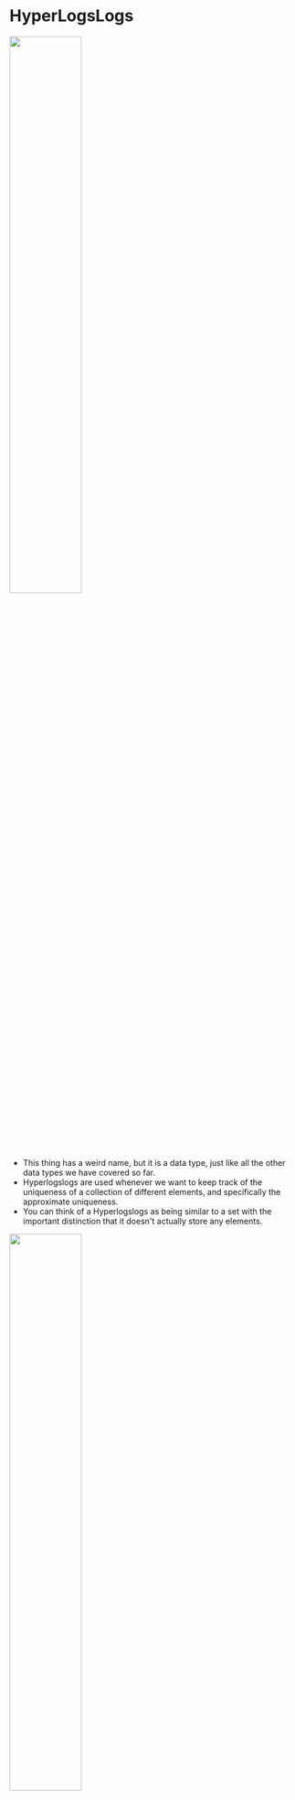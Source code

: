 # HyperLogsLogs

[<img src="./pictures/hyperlogslogs.png" width="50%"/>](./pictures/hyperlogslogs.png)

- This thing has a weird name, but it is a data type, just like all the other data types we have covered so far.
- Hyperlogslogs are used whenever we want to keep track of the uniqueness of a collection of different elements, and specifically the approximate uniqueness.
- You can think of a Hyperlogslogs as being similar to a set with the important distinction that it doesn't actually store any elements.

[<img src="./pictures/pfadd_1.png" width="50%"/>](./pictures/pfadd_1.png)

[<img src="./pictures/pfadd_2.png" width="50%"/>](./pictures/pfadd_2.png)

- `PFADD` with some string or a number that's going to take that string or a number and we can imagine that it's going to add it into this Hyperlogslogs structure over here. Once we add the string in, it doesn't truly get stored inside the Hyperlogslogs. This thing has a very complex algorithm inside of it that looks at this string, does some parsing on it, does some very complex math, and kind of remembers that string, but it doesn't actually store per say.

[<img src="./pictures/pfcount.png" width="50%"/>](./pictures/pfcount.png)

- `PFCOUNT` allows us to look at a Hyperlogslogs and get an approximate count of the number of unique elements that have been added.

`PFADD vegetables celery`
`PFADD vegetables celery`

- So when I run this command, I'm going to get back responsive 1. If I run this command a second time, I'm going to get back 0. So again, first time we add in a string, we get back a 1. Otherwise, if this thing has already been added, we get a 0.

`PFADD vegetables potato`
`PFADD vegetables potato`

- Same as above.

`PFCOUNT vegetables`

[<img src="./pictures/views_problem.png" width="50%"/>](./pictures/views_problem.png)

[<img src="./pictures/solution_1.png" width="50%"/>](./pictures/solution_1.png)

[<img src="./pictures/solution_1_problem.png" width="50%"/>](./pictures/solution_1_problem.png)

- You can imagine that if we have many different items or we have items with many more views than 1 million , well, this is going to start to get really expensive really quickly for such a simple little feature.

[<img src="./pictures/solution_2.png" width="50%"/>](./pictures/solution_2.png)

- So functionally as just about identical to the set implementation. But here's the difference, because the Hyperlogslogs does not actually truly store the individual records. So it doesn't actually store these usernames or the user IDs or anything like that. It has a constant size. It is always just about 12 kilobytes, no matter what, when stored inside of Redis.
- So we could add in a million views, 2 million. 5 million, however, million we want. And we're always going to be keeping only 12 kilobytes worth of data.

[<img src="./pictures/hyperlogslogs.png" width="50%"/>](./pictures/hyperlogslogs.png)

- And it comes back to this downside. I had used the word approximately counting. That is the downside because the Hyperlogslogs doesn't actually truly store these individual items. It only stores a kind of approximation or representation of what it thinks it might have seen in the past, through the use of, like I said, a very fancy algorithm.
- So that is the approximate nature here, and this is the tradeoff we make for not actually storing the original individual items.
- I might not want to use a Hyperlogslogs if I'm trying to keep track of, say, unique user names or unique email addresses. But if it's something like views, I will make that trade off happily.

# Lists

[<img src="./pictures/lists.png" width="50%"/>](./pictures/lists.png)

[<img src="./pictures/list_commands.png" width="50%"/>](./pictures/list_commands.png)

[<img src="./pictures/lpush_rpush.png" width="50%"/>](./pictures/lpush_rpush.png)

[<img src="./pictures/llen_lindex.png" width="50%"/>](./pictures/llen_lindex.png)

`LPUSH temps 25`

`RPUSH temps 27`

`LLEN temps`

`LINDEX temps 0`

`LINDEX temps 1`

`LINDEX temps 2`

`LINDEX temps -1`

- So if We put in a -1, that means go -1, go all the way to the very end of the index or the very end of the list,

`LINDEX temps -2`

- We could put in even more negative numbers, which means go further back from the end a list.

`LINDEX temps -3`

[<img src="./pictures/lrange.png" width="50%"/>](./pictures/lrange.png)

`DEL temps`
`RPUSH temps 25`
`RPUSH temps 27`
`RPUSH temps 25`
`RPUSH temps 30`
`RPUSH temps 24`

`LRANGE temps 0 3`

`LRANGE temps 1 4`

`LRANGE temps 1 345345`

- We can go out of bounds.

`LRANGE temps 0 -1`

- starting to last.

`LRANGE temps 0 -2`

- starting to second last.

[<img src="./pictures/lpos.png" width="50%"/>](./pictures/lpos.png)

`LPOS temps 25`

`LPOS temps 27`

`LPOS temps 33453`

- lpos for a not existing value will return nil.

`LPOS temps 25 RANK 1`

`LPOS temps 25 RANK 2`

- So if I do a rank 2, that means ignore the first instance of 25 and instead find the second instance.

`LPOS temps 25 COUNT 2`

`LPOS temps 25 COUNT 3`

- We are not able to find three instances, so we're just gonna be told about the first two that were actually found.

[<img src="./pictures/lpop_rpop.png" width="50%"/>](./pictures/lpop_rpop.png)

`DEL temps`
`RPUSH temps 25`
`RPUSH temps 27`
`RPUSH temps 25`
`RPUSH temps 30`
`RPUSH temps 24`

[<img src="./pictures/lset.png" width="50%"/>](./pictures/lset.png)

`LSET temps 1 35`
`LRANGE temps 0 -1`

